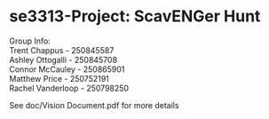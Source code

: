# se3313-Project: ScavENGer Hunt

Group Info: <br />
Trent Chappus - 250845587 <br />
Ashley Ottogalli - 250845708 <br />
Connor McCauley - 250865901 <br />
Matthew Price - 250752191 <br />
Rachel Vanderloop - 250798250 <br />

See doc/Vision Document.pdf for more details

